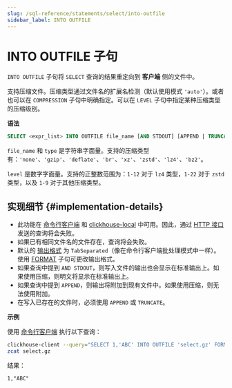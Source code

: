 ```yaml
---
slug: /sql-reference/statements/select/into-outfile
sidebar_label: INTO OUTFILE
---
```



# INTO OUTFILE 子句

`INTO OUTFILE` 子句将 `SELECT` 查询的结果重定向到 **客户端** 侧的文件中。

支持压缩文件。压缩类型通过文件名的扩展名检测（默认使用模式 `'auto'`）。或者也可以在 `COMPRESSION` 子句中明确指定。可以在 `LEVEL` 子句中指定某种压缩类型的压缩级别。

**语法**

```sql
SELECT <expr_list> INTO OUTFILE file_name [AND STDOUT] [APPEND | TRUNCATE] [COMPRESSION type [LEVEL level]]
```

`file_name` 和 `type` 是字符串字面量。支持的压缩类型有：`'none'`、`'gzip'`、`'deflate'`、`'br'`、`'xz'`、`'zstd'`、`'lz4'`、`'bz2'`。

`level` 是数字字面量。支持的正整数范围为：`1-12` 对于 `lz4` 类型，`1-22` 对于 `zstd` 类型，以及 `1-9` 对于其他压缩类型。

## 实现细节 {#implementation-details}

- 此功能在 [命令行客户端](../../../interfaces/cli.md) 和 [clickhouse-local](../../../operations/utilities/clickhouse-local.md) 中可用。因此，通过 [HTTP 接口](../../../interfaces/http.md) 发送的查询将会失败。
- 如果已有相同文件名的文件存在，查询将会失败。
- 默认的 [输出格式](../../../interfaces/formats.md) 为 `TabSeparated`（像在命令行客户端批处理模式中一样）。使用 [FORMAT](format.md) 子句可更改输出格式。
- 如果查询中提到 `AND STDOUT`，则写入文件的输出也会显示在标准输出上。如果使用压缩，则明文将显示在标准输出上。
- 如果查询中提到 `APPEND`，则输出将附加到现有文件中。如果使用压缩，则无法使用附加。
- 在写入已存在的文件时，必须使用 `APPEND` 或 `TRUNCATE`。

**示例**

使用 [命令行客户端](../../../interfaces/cli.md) 执行以下查询：

```bash
clickhouse-client --query="SELECT 1,'ABC' INTO OUTFILE 'select.gz' FORMAT CSV;"
zcat select.gz 
```

结果：

```text
1,"ABC"
```
